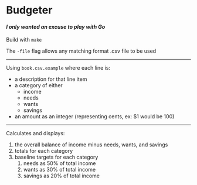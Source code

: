 # Budgeter
#### _I only wanted an excuse to play with Go_

Build with `make`

The `-file` flag allows any matching format .csv file to be used

---
Using `book.csv.example` where each line is: 
- a description for that line item
- a category of either
  - income
  - needs
  - wants
  - savings
- an amount as an integer (representing cents, ex: $1 would be 100)

---

Calculates and displays:
1. the overall balance of income minus needs, wants, and savings
2. totals for each category
3. baseline targets for each category
   1. needs as 50% of total income
   2. wants as 30% of total income
   3. savings as 20% of total income
